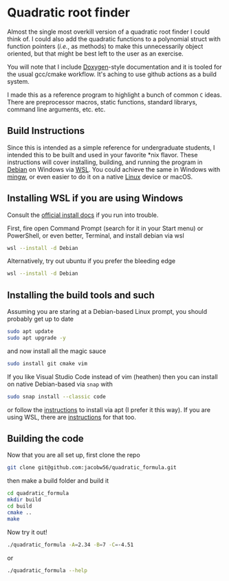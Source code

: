 # Quadratic root finder

Almost the single most overkill version of a quadratic root finder I could
think of. I could also add the quadratic functions to a polynomial struct
with function pointers (_i.e._, as methods) to make this unnecessarily object
oriented, but that might be best left to the user as an exercise.

You will note that I include [Doxygen](https://doxygen.nl/)-style
documentation and it is tooled for
the usual gcc/cmake workflow. It's aching to use github actions as a build
system.

I made this as a reference program to highlight a bunch of common `C` ideas.
There are preprocessor macros, static functions, standard librarys,
command line arguments, etc. etc.

## Build Instructions

Since this is intended as a simple reference for undergraduate students, I
intended this to be built and used in your favorite \*nix flavor. These
instructions will cover installing, building, and running the program
in [Debian](https://www.debian.org/) on Windows via [WSL](#install-wsl).
You could achieve the same in Windows
with [mingw](https://www.mingw-w64.org/), or even easier to do it on a native
[Linux](https://ubuntu.com/download) device or macOS.

<a name="install-wsl"></a>

## Installing WSL if you are using Windows

Consult the
[official install docs](https://learn.microsoft.com/en-us/windows/wsl/install)
if you run into trouble.

First, fire open Command Prompt (search for it in your Start menu) or PowerShell,
or even better, Terminal, and install debian via wsl

```sh
wsl --install -d Debian
```

Alternatively, try out ubuntu if you prefer the bleeding edge

```sh
wsl --install -d Debian
```

## Installing the build tools and such

Assuming you are staring at a Debian-based Linux prompt, you should probably
get up to date

```sh
sudo apt update
sudo apt upgrade -y
```

and now install all the magic sauce

```sh
sudo install git cmake vim
```

If you like Visual Studio Code instead of vim (heathen) then you can install on
native Debian-based via `snap` with

```sh
sudo snap install --classic code
```

or follow the [instructions](https://code.visualstudio.com/docs/setup/linux)
to install via apt (I prefer it this way).
If you are using WSL, there are
[instructions](https://code.visualstudio.com/docs/remote/wsl)
for that too.

## Building the code

Now that you are all set up, first clone the repo

```sh
git clone git@github.com:jacobw56/quadratic_formula.git
```

then make a build folder and build it

```sh
cd quadratic_formula
mkdir build
cd build
cmake ..
make
```

Now try it out!

```sh
./quadratic_formula -A=2.34 -B=7 -C=-4.51
```

or

```sh
./quadratic_formula --help
```

